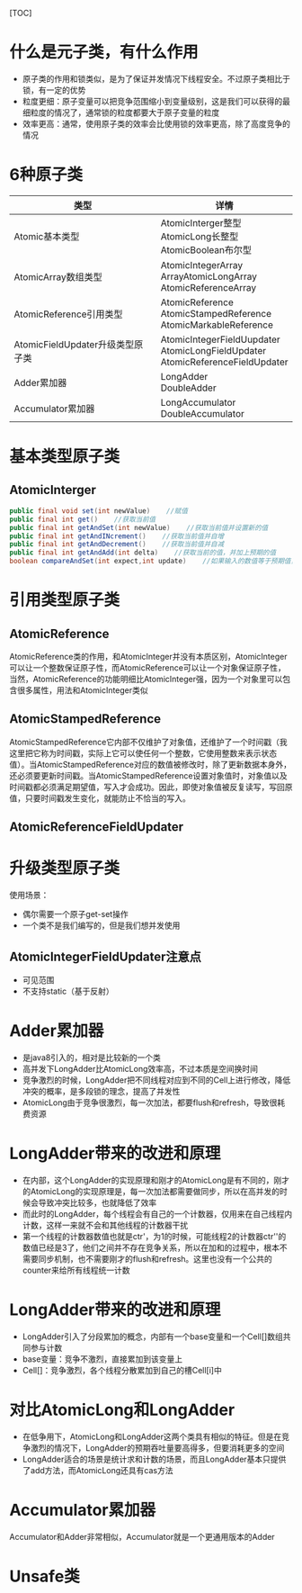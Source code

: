 [TOC]

# 什么是元子类，有什么作用
+ 原子类的作用和锁类似，是为了保证并发情况下线程安全。不过原子类相比于锁，有一定的优势
+ 粒度更细：原子变量可以把竞争范围缩小到变量级别，这是我们可以获得的最细粒度的情况了，通常锁的粒度都要大于原子变量的粒度
+ 效率更高：通常，使用原子类的效率会比使用锁的效率更高，除了高度竞争的情况
# 6种原子类
|             类型              |                                        详情                                        |
| ---------------------------- | ---------------------------------------------------------------------------------- |
| Atomic基本类型                 | AtomicInterger整型</br>AtomicLong长整型</br>AtomicBoolean布尔型                         |
| AtomicArray数组类型             | AtomicIntegerArray</br>ArrayAtomicLongArray</br>AtomicReferenceArray                 |
| AtomicReference引用类型        | AtomicReference</br>AtomicStampedReference</br>AtomicMarkableReference               |
| AtomicFieldUpdater升级类型原子类 | AtomicIntegerFieldUupdater</br>AtomicLongFieldUpdater</br>AtomicReferenceFieldUpdater |
| Adder累加器                    | LongAdder</br>DoubleAdder                                                           |
| Accumulator累加器              | LongAccumulator</br>DoubleAccumulator                                               |
# 基本类型原子类
## AtomicInterger
```java
public final void set(int newValue)    //赋值
public final int get()    //获取当前值
public final int getAndSet(int newValue)    //获取当前值并设置新的值
public final int getAndINcrement()    //获取当前值并自增
public final int getAndDecrement()    //获取当前值并自减
public final int getAndAdd(int delta)    //获取当前的值，并加上预期的值
boolean compareAndSet(int expect,int update)    //如果输入的数值等于预期值，则以原子方式将该值设置为输入值（update）
```
# 引用类型原子类
## AtomicReference
AtomicReference类的作用，和AtomicInteger并没有本质区别，AtomicInteger可以让一个整数保证原子性，而AtomicReference可以让一个对象保证原子性，当然，AtomicReference的功能明细比AtomicInteger强，因为一个对象里可以包含很多属性，用法和AtomicInteger类似
## AtomicStampedReference
AtomicStampedReference它内部不仅维护了对象值，还维护了一个时间戳（我这里把它称为时间戳，实际上它可以使任何一个整数，它使用整数来表示状态值）。当AtomicStampedReference对应的数值被修改时，除了更新数据本身外，还必须要更新时间戳。当AtomicStampedReference设置对象值时，对象值以及时间戳都必须满足期望值，写入才会成功。因此，即使对象值被反复读写，写回原值，只要时间戳发生变化，就能防止不恰当的写入。
## AtomicReferenceFieldUpdater

# 升级类型原子类
使用场景：
+ 偶尔需要一个原子get-set操作
+ 一个类不是我们编写的，但是我们想并发使用
## AtomicIntegerFieldUpdater注意点
+ 可见范围
+ 不支持static（基于反射）

# Adder累加器
+ 是java8引入的，相对是比较新的一个类
+ 高并发下LongAdder比AtomicLong效率高，不过本质是空间换时间
+ 竞争激烈的时候，LongAdder把不同线程对应到不同的Cell上进行修改，降低冲突的概率，是多段锁的理念，提高了并发性
+ AtomicLong由于竞争很激烈，每一次加法，都要flush和refresh，导致很耗费资源

# LongAdder带来的改进和原理
+ 在内部，这个LongAdder的实现原理和刚才的AtomicLong是有不同的，刚才的AtomicLong的实现原理是，每一次加法都需要做同步，所以在高并发的时候会导致冲突比较多，也就降低了效率
+ 而此时的LongAdder，每个线程会有自己的一个计数器，仅用来在自己线程内计数，这样一来就不会和其他线程的计数器干扰
+ 第一个线程的计数器数值也就是ctr'，为1的时候，可能线程2的计数器ctr''的数值已经是3了，他们之间并不存在竞争关系，所以在加和的过程中，根本不需要同步机制，也不需要刚才的flush和refresh。这里也没有一个公共的counter来给所有线程统一计数

# LongAdder带来的改进和原理
+ LongAdder引入了分段累加的概念，内部有一个base变量和一个Cell[]数组共同参与计数
+ base变量：竞争不激烈，直接累加到该变量上
+ Cell[]：竞争激烈，各个线程分散累加到自己的槽Cell[i]中

# 对比AtomicLong和LongAdder
+ 在低争用下，AtomicLong和LongAdder这两个类具有相似的特征。但是在竞争激烈的情况下，LongAdder的预期吞吐量要高得多，但要消耗更多的空间
+ LongAdder适合的场景是统计求和计数的场景，而且LongAdder基本只提供了add方法，而AtomicLong还具有cas方法

# Accumulator累加器
Accumulator和Adder非常相似，Accumulator就是一个更通用版本的Adder

# Unsafe类